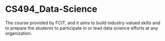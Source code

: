 # CS494_Data-Science
The course provided by FCIT, and it aims to build industry-valued skills and to prepare the students to participate in or lead data science efforts at any organization. 
